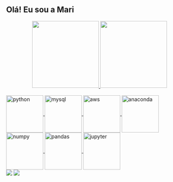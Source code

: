 ## Olá! Eu sou a Mari

<div align="center">
  <a href="https://github.com/mrnecosta">
  <img height="180em" src="https://github-readme-stats.vercel.app/api?username=mrnecosta&show_icons=true&theme=dracula&include_all_commits=true&count_private=true"/>
  <img height="180em" src="https://github-readme-stats.vercel.app/api/top-langs/?username=mrnecosta&layout=compact&langs_count=7&theme=dracula"/>
</div>
  <div style="display: inline_block"><br>
    
    
    
  <img align="center" alt="python" height="100" width="100" src="https://cdn.jsdelivr.net/gh/devicons/devicon/icons/python/python-original-wordmark.svg">
  <img align="center" alt="mysql" height="100" width="100" src="https://cdn.jsdelivr.net/gh/devicons/devicon/icons/mysql/mysql-original-wordmark.svg">
  <img align="center" alt="aws" height="100" width="100" src="https://cdn.jsdelivr.net/gh/devicons/devicon/icons/amazonwebservices/amazonwebservices-original-wordmark.svg">
  <img align="center" alt="anaconda" height="100" width="100" src="https://cdn.jsdelivr.net/gh/devicons/devicon/icons/anaconda/anaconda-original-wordmark.svg"> 
  <img align="center" alt="numpy" height="100" width="100" src="https://cdn.jsdelivr.net/gh/devicons/devicon/icons/numpy/numpy-original-wordmark.svg">
  <img align="center" alt="pandas" height="100" width="100" src="https://cdn.jsdelivr.net/gh/devicons/devicon/icons/pandas/pandas-original-wordmark.svg">
  <img align="center" alt="jupyter" height="100" width="100" src="https://cdn.jsdelivr.net/gh/devicons/devicon/icons/jupyter/jupyter-original-wordmark.svg">
  
    
</div>
  <div>  
  <a href = "mailto:contatomarianecosta@gmail.com"><img src="https://img.shields.io/badge/-Gmail-%23333?style=for-the-badge&logo=gmail&logoColor=white" target="_blank"></a>
  <a href="https://www.linkedin.com/in/mrncosta/" target="_blank"><img src="https://img.shields.io/badge/-LinkedIn-%230077B5?style=for-the-badge&logo=linkedin&logoColor=white" target="_blank"></a> 
 
  ##
